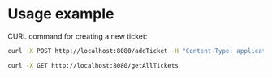 

# Usage example

CURL command for creating a new ticket:

```sh
curl -X POST http://localhost:8080/addTicket -H "Content-Type: application/json" -d "{\"eventName\":\"Concert\",\"eventDate\":\"2023-12-01\"}"
```

```sh
curl -X GET http://localhost:8080/getAllTickets      
```